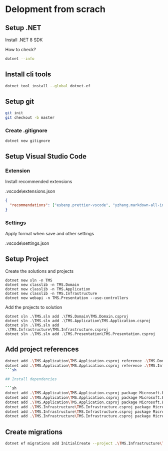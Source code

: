 # Delopment from scrach

## Setup .NET

Install .NET 8 SDK

How to check?

```sh
dotnet --info
```

## Install cli tools

```sh
dotnet tool install --global dotnet-ef
```

## Setup git

```sh
git init
git checkout -b master
```

### Create .gitignore

```
dotnet new gitignore
```

## Setup Visual Studio Code

### Extension

Install recommended extensions

.vscode\extensions.json

```json
{
  "recommendations": ["esbenp.prettier-vscode", "yzhang.markdown-all-in-one"]
}
```

### Settings

Apply format when save and other settings

.vscode\settings.json

## Setup Project

Create the solutions and projects

```
dotnet new sln -n TMS
dotnet new classlib -n TMS.Domain
dotnet new classlib -n TMS.Application
dotnet new classlib -n TMS.Infrastructure
dotnet new webapi -n TMS.Presentation --use-controllers
```

Add the projects to solution

```
dotnet sln .\TMS.sln add .\TMS.Domain\TMS.Domain.csproj
dotnet sln .\TMS.sln add .\TMS.Application\TMS.Application.csproj
dotnet sln .\TMS.sln add .\TMS.Infrastructure\TMS.Infrastructure.csproj
dotnet sln .\TMS.sln add .\TMS.Presentation\TMS.Presentation.csproj
```

## Add project references

````sh
dotnet add .\TMS.Application\TMS.Application.csproj reference .\TMS.Domain\TMS.Domain.csproj
dotnet add .\TMS.Application\TMS.Application.csproj reference .\TMS.Infrastructure\TMS.Infrastructure.csproj
```sh

## Install dependencies

```sh
dotnet add .\TMS.Application\TMS.Application.csproj package Microsoft.EntityFrameworkCore
dotnet add .\TMS.Application\TMS.Application.csproj package Microsoft.EntityFrameworkCore.SqlServer
dotnet add .\TMS.Application\TMS.Application.csproj package Microsoft.EntityFrameworkCore.Design
dotnet add .\TMS.Infrastructure\TMS.Infrastructure.csproj package Microsoft.EntityFrameworkCore
dotnet add .\TMS.Infrastructure\TMS.Infrastructure.csproj package Microsoft.EntityFrameworkCore.SqlServer
dotnet add .\TMS.Infrastructure\TMS.Infrastructure.csproj package Microsoft.EntityFrameworkCore.Design
````

## Create migrations

```sh
dotnet ef migrations add InitialCreate --project .\TMS.Infrastructure\TMS.Infrastructure.csproj --startup-project .\TMS.Application\TMS.Application.csproj
```
